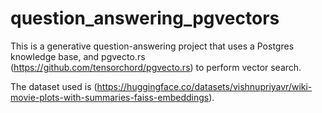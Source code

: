 ﻿# question_answering_pgvectors
This is a generative question-answering project that uses a Postgres knowledge base, and pgvecto.rs (https://github.com/tensorchord/pgvecto.rs) to perform vector search. 

The dataset used is (https://huggingface.co/datasets/vishnupriyavr/wiki-movie-plots-with-summaries-faiss-embeddings). 
